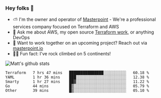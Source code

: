 

### Hey folks 👋

- ⛅️ I'm the owner and operator of [Masterpoint](https://masterpoint.io) - We're a professional services company focused on Terraform and AWS
- 💬 Ask me about AWS, my open source [Terraform work](https://github.com/masterpointio?q=terraform&type=&language=hcl), or anything DevOps
- 🔨 Want to work together on an upcoming project? Reach out via [masterpoint.io](https://masterpoint.io)
- 🧗‍♂️ Fun fact: I've rock climbed on 5 continents! 


![Matt's github stats](https://github-readme-stats.vercel.app/api?username=Gowiem&count_private=true&theme=cobalt&show_icons=true)

<!--START_SECTION:waka-->
```text
Terraform   7 hrs 47 mins   ███████████████░░░░░░░░░░   60.18 % 
YAML        1 hr 36 mins    ███░░░░░░░░░░░░░░░░░░░░░░   12.38 % 
Smarty      1 hr 27 mins    ██▓░░░░░░░░░░░░░░░░░░░░░░   11.22 % 
Go          44 mins         █▒░░░░░░░░░░░░░░░░░░░░░░░   05.79 % 
Other       39 mins         █▒░░░░░░░░░░░░░░░░░░░░░░░   05.10 % 
```
<!--END_SECTION:waka-->
